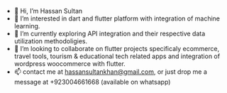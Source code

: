 - 👋 Hi, I’m Hassan Sultan
- 👀 I’m interested in dart and flutter platform with integration of machine learning.
- 🌱 I’m currently exploring API integration and their respective data utilization methodoligies.
- 💞️ I’m looking to collaborate on flutter projects specificaly ecommerce, travel tools, tourism & educational tech related apps and integration of wordpress woocommerce with flutter.
- 📫 contact me at hassansultankhan@gmail.com, or just drop me a message at +923004661668 (available on whatsapp)


